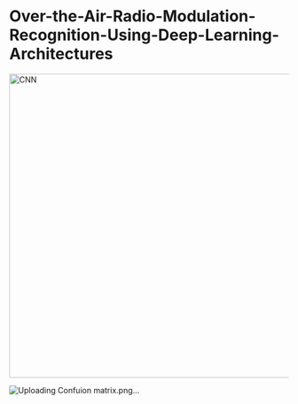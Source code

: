 # Over-the-Air-Radio-Modulation-Recognition-Using-Deep-Learning-Architectures
<img width="549" alt="CNN" src="https://github.com/hardik-01/Over-the-Air-Radio-Modulation-Recognition-Using-Deep-Learning-Architectures/assets/79793233/c36b4c30-8472-493d-a10d-04c745056065">

![Uploading Confuion matrix.png…]()

